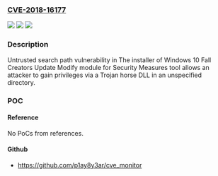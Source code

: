 ### [CVE-2018-16177](https://cve.mitre.org/cgi-bin/cvename.cgi?name=CVE-2018-16177)
![](https://img.shields.io/static/v1?label=Product&message=The%20installer%20of%20Windows10%20Fall%20Creators%20Update%20Modify%20module%20for%20Security%20Measures%20tool&color=blue)
![](https://img.shields.io/static/v1?label=Version&message=n%2Fa&color=blue)
![](https://img.shields.io/static/v1?label=Vulnerability&message=Untrusted%20search%20path%20vulnerability&color=brighgreen)

### Description

Untrusted search path vulnerability in The installer of Windows 10 Fall Creators Update Modify module for Security Measures tool allows an attacker to gain privileges via a Trojan horse DLL in an unspecified directory.

### POC

#### Reference
No PoCs from references.

#### Github
- https://github.com/p1ay8y3ar/cve_monitor

